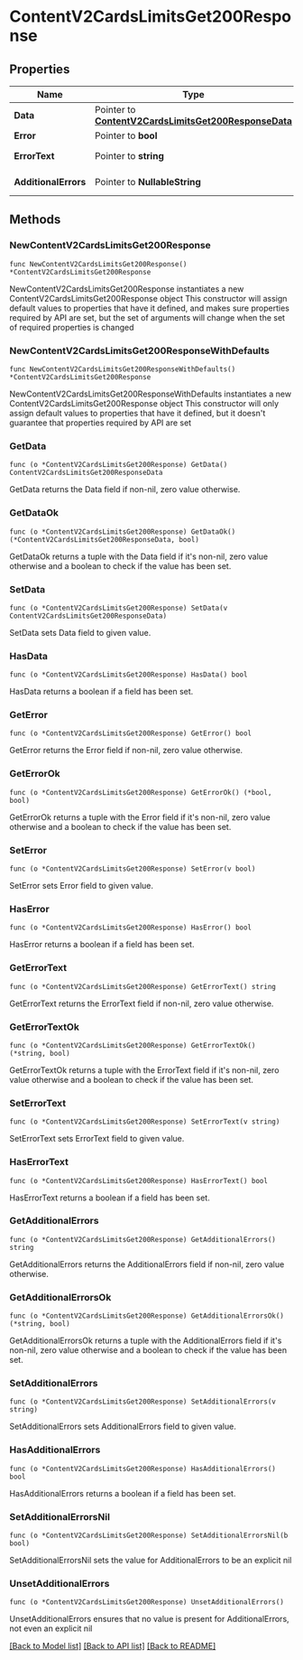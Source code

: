 # ContentV2CardsLimitsGet200Response

## Properties

Name | Type | Description | Notes
------------ | ------------- | ------------- | -------------
**Data** | Pointer to [**ContentV2CardsLimitsGet200ResponseData**](ContentV2CardsLimitsGet200ResponseData.md) |  | [optional] 
**Error** | Pointer to **bool** | Флаг ошибки | [optional] 
**ErrorText** | Pointer to **string** | Описание ошибки | [optional] 
**AdditionalErrors** | Pointer to **NullableString** | Дополнительные ошибки | [optional] 

## Methods

### NewContentV2CardsLimitsGet200Response

`func NewContentV2CardsLimitsGet200Response() *ContentV2CardsLimitsGet200Response`

NewContentV2CardsLimitsGet200Response instantiates a new ContentV2CardsLimitsGet200Response object
This constructor will assign default values to properties that have it defined,
and makes sure properties required by API are set, but the set of arguments
will change when the set of required properties is changed

### NewContentV2CardsLimitsGet200ResponseWithDefaults

`func NewContentV2CardsLimitsGet200ResponseWithDefaults() *ContentV2CardsLimitsGet200Response`

NewContentV2CardsLimitsGet200ResponseWithDefaults instantiates a new ContentV2CardsLimitsGet200Response object
This constructor will only assign default values to properties that have it defined,
but it doesn't guarantee that properties required by API are set

### GetData

`func (o *ContentV2CardsLimitsGet200Response) GetData() ContentV2CardsLimitsGet200ResponseData`

GetData returns the Data field if non-nil, zero value otherwise.

### GetDataOk

`func (o *ContentV2CardsLimitsGet200Response) GetDataOk() (*ContentV2CardsLimitsGet200ResponseData, bool)`

GetDataOk returns a tuple with the Data field if it's non-nil, zero value otherwise
and a boolean to check if the value has been set.

### SetData

`func (o *ContentV2CardsLimitsGet200Response) SetData(v ContentV2CardsLimitsGet200ResponseData)`

SetData sets Data field to given value.

### HasData

`func (o *ContentV2CardsLimitsGet200Response) HasData() bool`

HasData returns a boolean if a field has been set.

### GetError

`func (o *ContentV2CardsLimitsGet200Response) GetError() bool`

GetError returns the Error field if non-nil, zero value otherwise.

### GetErrorOk

`func (o *ContentV2CardsLimitsGet200Response) GetErrorOk() (*bool, bool)`

GetErrorOk returns a tuple with the Error field if it's non-nil, zero value otherwise
and a boolean to check if the value has been set.

### SetError

`func (o *ContentV2CardsLimitsGet200Response) SetError(v bool)`

SetError sets Error field to given value.

### HasError

`func (o *ContentV2CardsLimitsGet200Response) HasError() bool`

HasError returns a boolean if a field has been set.

### GetErrorText

`func (o *ContentV2CardsLimitsGet200Response) GetErrorText() string`

GetErrorText returns the ErrorText field if non-nil, zero value otherwise.

### GetErrorTextOk

`func (o *ContentV2CardsLimitsGet200Response) GetErrorTextOk() (*string, bool)`

GetErrorTextOk returns a tuple with the ErrorText field if it's non-nil, zero value otherwise
and a boolean to check if the value has been set.

### SetErrorText

`func (o *ContentV2CardsLimitsGet200Response) SetErrorText(v string)`

SetErrorText sets ErrorText field to given value.

### HasErrorText

`func (o *ContentV2CardsLimitsGet200Response) HasErrorText() bool`

HasErrorText returns a boolean if a field has been set.

### GetAdditionalErrors

`func (o *ContentV2CardsLimitsGet200Response) GetAdditionalErrors() string`

GetAdditionalErrors returns the AdditionalErrors field if non-nil, zero value otherwise.

### GetAdditionalErrorsOk

`func (o *ContentV2CardsLimitsGet200Response) GetAdditionalErrorsOk() (*string, bool)`

GetAdditionalErrorsOk returns a tuple with the AdditionalErrors field if it's non-nil, zero value otherwise
and a boolean to check if the value has been set.

### SetAdditionalErrors

`func (o *ContentV2CardsLimitsGet200Response) SetAdditionalErrors(v string)`

SetAdditionalErrors sets AdditionalErrors field to given value.

### HasAdditionalErrors

`func (o *ContentV2CardsLimitsGet200Response) HasAdditionalErrors() bool`

HasAdditionalErrors returns a boolean if a field has been set.

### SetAdditionalErrorsNil

`func (o *ContentV2CardsLimitsGet200Response) SetAdditionalErrorsNil(b bool)`

 SetAdditionalErrorsNil sets the value for AdditionalErrors to be an explicit nil

### UnsetAdditionalErrors
`func (o *ContentV2CardsLimitsGet200Response) UnsetAdditionalErrors()`

UnsetAdditionalErrors ensures that no value is present for AdditionalErrors, not even an explicit nil

[[Back to Model list]](../README.md#documentation-for-models) [[Back to API list]](../README.md#documentation-for-api-endpoints) [[Back to README]](../README.md)


